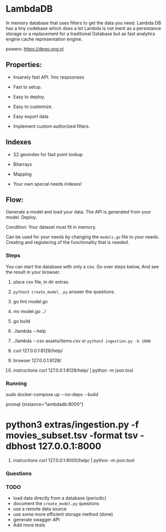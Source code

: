 # LambdaDB
In memory database that uses filters to get the data you need.
Lambda DB has a tiny codebase which does a lot
Lambda is not ment as a persistance storage or a replacement for a traditional
Database but as fast analytics engine cache representation engine.

powers: https://dego.vng.nl

## Properties:

- Insanely fast API. 1ms respsonses
- Fast to setup.
- Easy to deploy.
- Easy to customize.
- Easy export data

- Implement custom authorized filters.

## Indexes

- S2 geoindex for fast point lookup
- Bitarrays
- Mapping

- Your own special needs indexes!

## Flow:

Generate a model and load your data.
The API is generated from your model.
Deploy.

Condition: Your dataset must fit in memory.

Can be used for your needs by changing the `models.go` file to your needs.
Creating and registering of the functionality that is needed.


### Steps
You can start the database with only a csv.
Go over steps below, And see the result in your browser.

1. place csv file, in dir extras.
2. `python3 create_model_.py`  answer the questions.
3. go fmt model.go
4. mv model.go ../
5. go build
6. ./lambda --help
7. ./lambda  --csv assets/items.csv or `python3 ingestion.py -b 1000`
9. curl 127.0.0.1:8128/help/
10. browser 127.0.0.1:8128/

11. instructions curl 127.0.0.1:8128/help/ | python -m json.tool


### Running

sudo docker-compose up  --no-deps --build

promql {instance="lambdadb:8000"}

python3 extras/ingestion.py  -f movies_subset.tsv -format tsv -dbhost 127.0.0.1:8000
=======

1. instructions curl 127.0.0.1:8000/help/ | python -m json.tool

### Questions



### TODO

- load data directly from a database (periodic)
- document the `create_model.py` questions
- use a remote data source
- use some more efficient storage method (done)
- generate swagger API
- Add more tests
